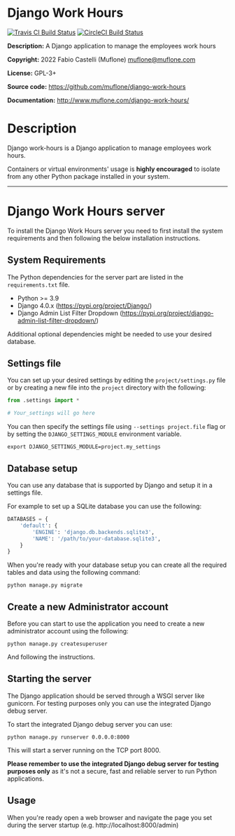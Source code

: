 # Django Work Hours
[![Travis CI Build Status](https://img.shields.io/travis/com/muflone/django-work-hours/master.svg)](https://www.travis-ci.com/github/muflone/django-work-hours)
[![CircleCI Build Status](https://img.shields.io/circleci/project/github/muflone/django-work-hours/master.svg)](https://circleci.com/gh/muflone/django-work-hours)

**Description:** A Django application to manage the employees work hours 

**Copyright:** 2022 Fabio Castelli (Muflone) <muflone@muflone.com>

**License:** GPL-3+

**Source code:** https://github.com/muflone/django-work-hours

**Documentation:** http://www.muflone.com/django-work-hours/

# Description

Django work-hours is a Django application to manage employees work hours.

Containers or virtual environments' usage is **highly encouraged** to
isolate from any other Python package installed in your system.

---

# Django Work Hours server

To install the Django Work Hours server you need to first install the
system requirements and then following the below installation
instructions.  

## System Requirements

The Python dependencies for the server part are listed in the
`requirements.txt` file.

* Python >= 3.9
* Django 4.0.x (https://pypi.org/project/Django/)
* Django Admin List Filter Dropdown (https://pypi.org/project/django-admin-list-filter-dropdown/)

Additional optional dependencies might be needed to use your desired
database.

## Settings file

You can set up your desired settings by editing the `project/settings.py`
file or by creating a new file into the `project` directory with the
following:

```python
from .settings import *

# Your_settings will go here
```

You can then specify the settings file using `--settings project.file`
flag or by setting the `DJANGO_SETTINGS_MODULE` environment variable.

```shell
export DJANGO_SETTINGS_MODULE=project.my_settings
```

## Database setup

You can use any database that is supported by Django and setup it
in a settings file.

For example to set up a SQLite database you can use the following:

```python
DATABASES = {
    'default': {
        'ENGINE': 'django.db.backends.sqlite3',
        'NAME': '/path/to/your-database.sqlite3',
    }
}
```

When you're ready with your database setup you can create all the
required tables and data using the following command:

```shell
python manage.py migrate
```

## Create a new Administrator account

Before you can start to use the application you need to create a new
administrator account using the following:

```shell
python manage.py createsuperuser
```

And following the instructions.

## Starting the server

The Django application should be served through a WSGI server like
gunicorn. For testing purposes only you can use the integrated Django
debug server.

To start the integrated Django debug server you can use:

```shell
python manage.py runserver 0.0.0.0:8000
```

This will start a server running on the TCP port 8000.

**Please remember to use the integrated Django debug server for
testing purposes only** as it's not a secure, fast and reliable
server to run Python applications.

## Usage

When you're ready open a web browser and navigate the page you set
during the server startup (e.g. http://localhost:8000/admin)
